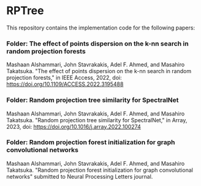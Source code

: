 # RPTree

This repository contains the implementation code for the following papers:

### Folder: The effect of points dispersion on the k-nn search in random projection forests
Mashaan Alshammari, John Stavrakakis, Adel F. Ahmed, and Masahiro Takatsuka. "The effect of points dispersion on the k-nn search in random projection forests," in IEEE Access, 2022, doi: https://doi.org/10.1109/ACCESS.2022.3195488

### Folder: Random projection tree similarity for SpectralNet
Mashaan Alshammari, John Stavrakakis, Adel F. Ahmed, and Masahiro Takatsuka. "Random projection tree similarity for SpectralNet," in Array, 2023, doi: https://doi.org/10.1016/j.array.2022.100274

### Folder: Random projection forest initialization for graph convolutional networks
Mashaan Alshammari, John Stavrakakis, Adel F. Ahmed, and Masahiro Takatsuka. "Random projection forest initialization for graph convolutional networks" submitted to Neural Processing Letters journal.
